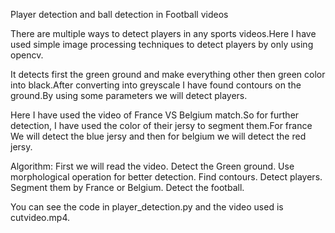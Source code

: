 Player detection and ball detection in Football videos 

There are multiple ways to detect players in any sports videos.Here I have used simple image processing techniques to detect players by only using opencv.

It detects first the green ground and make everything other then green color into black.After converting into greyscale I have found contours on the ground.By using some parameters we will detect players.

Here I have used the video of France VS Belgium match.So for further detection, I have used the color of their jersy to segment them.For france We will detect the blue jersy and then for belgium we will detect the red jersy. 

Algorithm:
First we will read the video.
Detect the Green ground.
Use morphological operation for better detection.
Find contours.
Detect players.
Segment them by France or Belgium.
Detect the football.

You can see the code in player_detection.py and the video used is cutvideo.mp4.
